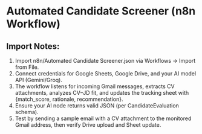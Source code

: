 # Automated Candidate Screener (n8n Workflow)

## **Import Notes:**
1. Import n8n/Automated Candidate Screener.json via Workflows → Import from File.
2. Connect credentials for Google Sheets, Google Drive, and your AI model API (Gemini/Groq).
3. The workflow listens for incoming Gmail messages, extracts CV attachments, analyzes CV–JD fit, and updates the tracking sheet with {match_score, rationale, recommendation}.
3. Ensure your AI node returns valid JSON (per CandidateEvaluation schema).
4. Test by sending a sample email with a CV attachment to the monitored Gmail address, then verify Drive upload and Sheet update.
